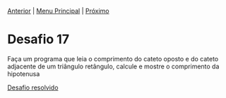 [Anterior](Desafio016.md) | [Menu Principal](/README.md/) | [Próximo](Desafio018.md)  

# Desafio 17  

Faça um programa que leia o comprimento do cateto oposto e do cateto adjacente de um triângulo retângulo, calcule e mostre o comprimento da hipotenusa  

[Desafio resolvido](/Desafios/desafio017.py/)